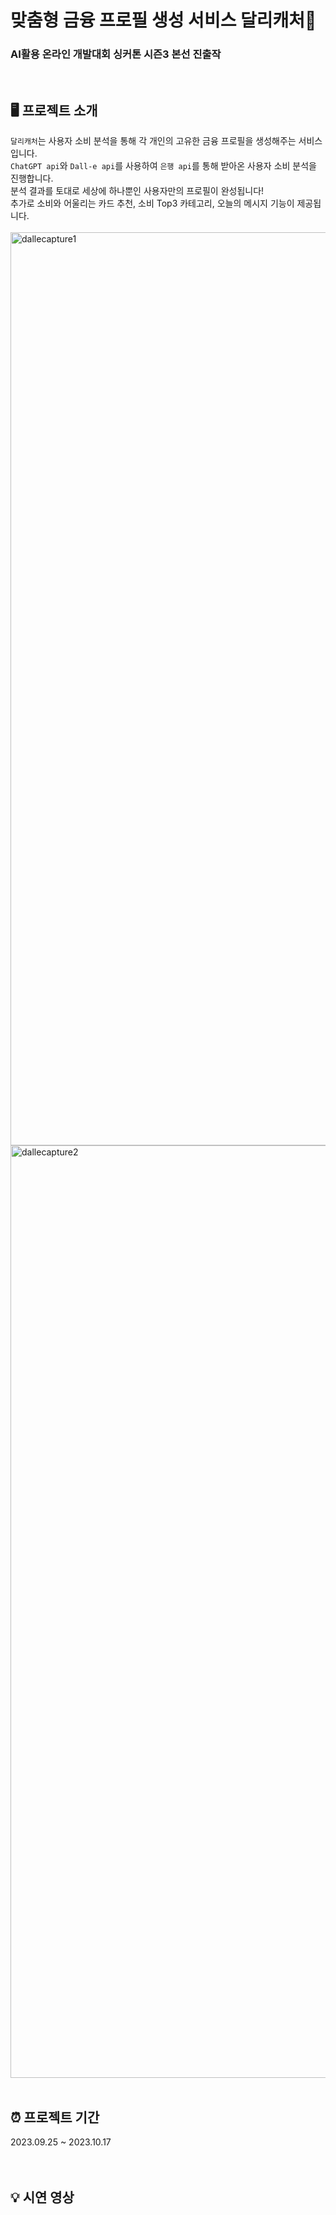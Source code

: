 # 맞춤형 금융 프로필 생성 서비스 달리캐처🎨

### AI활용 온라인 개발대회 싱커톤 시즌3 본선 진출작

<br>

## 🖥️ 프로젝트 소개
`달리캐처`는 사용자 소비 분석을 통해 각 개인의 고유한 금융 프로필을 생성해주는 서비스입니다. <br>
`ChatGPT api`와 `Dall-e api`를 사용하여 `은행 api`를 통해 받아온 사용자 소비 분석을 진행합니다. <br>
분석 결과를 토대로 세상에 하나뿐인 사용자만의 프로필이 완성됩니다! <br>
추가로 소비와 어울리는 카드 추천, 소비 Top3 카테고리, 오늘의 메시지 기능이 제공됩니다. <br><br>
<img width="1461" alt="dallecapture1" src="https://github.com/Syncaton/Syncaton/assets/80433455/b6638976-4670-4d5e-953c-cc33f89a9fb9">
<img width="1492" alt="dallecapture2" src="https://github.com/Syncaton/Syncaton/assets/80433455/d543eb04-7e08-47bf-8935-dc3038b09a86">
<br><br>

## ⏰ 프로젝트 기간
2023.09.25 ~ 2023.10.17
<br><br><br>

## 💡 시연 영상
